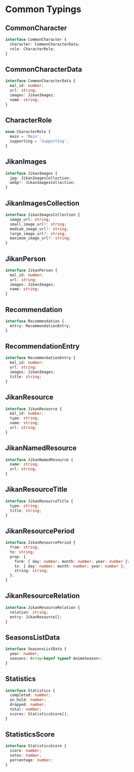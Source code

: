 # Common Typings

## CommonCharacter

```ts
interface CommonCharacter {
  character: CommonCharacterData;
  role: CharacterRole;
}
```

## CommonCharacterData

```ts
interface CommonCharacterData {
  mal_id: number;
  url: string;
  images: JikanImages;
  name: string;
}
```

## CharacterRole

```ts
enum CharacterRole {
  main = 'Main',
  supporting = 'Supporting',
}
```

## JikanImages

```ts
interface JikanImages {
  jpg: JikanImagesCollection;
  webp?: JikanImagesCollection;
}
```

## JikanImagesCollection

```ts
interface JikanImagesCollection {
  image_url: string;
  small_image_url?: string;
  medium_image_url?: string;
  large_image_url?: string;
  maximum_image_url?: string;
}
```

## JikanPerson

```ts
interface JikanPerson {
  mal_id: number;
  url: string;
  images: JikanImages;
  name: string;
}
```

## Recommendation

```ts
interface Recommendation {
  entry: RecommendationEntry;
}
```

## RecommendationEntry

```ts
interface RecommendationEntry {
  mal_id: number;
  url: string;
  images: JikanImages;
  title: string;
}
```

## JikanResource

```ts
interface JikanResource {
  mal_id: number;
  type: string;
  name: string;
  url: string;
}
```

## JikanNamedResource

```ts
interface JikanNamedResource {
  name: string;
  url: string;
}
```

## JikanResourceTitle

```ts
interface JikanResourceTitle {
  type: string;
  title: string;
}
```

## JikanResourcePeriod

```ts
interface JikanResourcePeriod {
  from: string;
  to: string;
  prop: {
    form: { day: number; month: number; year: number };
    to: { day: number; month: number; year: number };
    string: string;
  };
}
```

## JikanResourceRelation

```ts
interface JikanResourceRelation {
  relation: string;
  entry: JikanResource[];
}
```

## SeasonsListData

```ts
interface SeasonsListData {
  year: number;
  seasons: Array<keyof typeof AnimeSeason>;
}
```

## Statistics

```ts
interface Statistics {
  completed: number;
  on_hold: number;
  dropped: number;
  total: number;
  scores: StatisticsScore[];
}
```

## StatisticsScore

```ts
interface StatisticsScore {
  score: number;
  votes: number;
  percentage: number;
}
```
